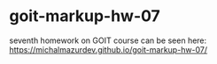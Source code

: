 # goit-markup-hw-07

seventh homework on GOIT course
can be seen here: https://michalmazurdev.github.io/goit-markup-hw-07/
